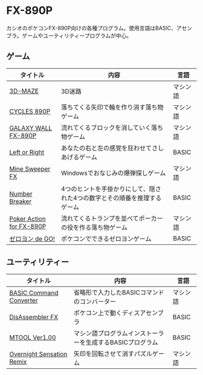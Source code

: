 # FX-890P

カシオのポケコンFX-890P向けの各種プログラム。使用言語はBASIC、アセンブラ。ゲームやユーティリティープログラムが中心。

## ゲーム

| タイトル | 内容 | 言語 |
| --- | --- | --- |
| [3D-MAZE](3d-maze/readme.md) | 3D迷路 | マシン語 |
| [CYCLES 890P](cycles-890p/readme.md) | 落ちてくる矢印で輪を作り消す落ち物ゲーム | マシン語 |
| [GALAXY WALL FX-890P](galaxy-wall-fx-890p/readme.md) | 流れてくるブロックを消していく落ち物ゲーム | マシン語 |
| [Left or Right](left-or-right/readme.md) | あなたの右と左の感覚を狂わせてさしあげるゲーム | BASIC |
| [Mine Sweeper FX](mine-sweeper-fx/readme.md) | Windowsでおなじみの爆弾探しゲーム | マシン語 |
| [Number Breaker](number-breaker/readme.md) | 4つのヒントを手掛かりにして、隠された4つの数字とその順番を推理するゲーム | BASIC |
| [Poker Action for FX-890P](poker-action/readme.md) | 流れてくるトランプを並べてポーカーの役を作る落ち物ゲーム | マシン語 |
| [ゼロヨン de GO!](zero-yon-de-go/readme.md) | ポケコンでできるゼロヨンゲーム | BASIC |

## ユーティリティー

| タイトル | 内容 | 言語 |
| --- | --- | --- |
| [BASIC Command Converter](basic-command-converter/readme.md) | 省略形で入力したBASICコマンドのコンバーター | マシン語 |
| [DisAssembler FX](disassembler-fx/readme.md) | ポケコン上で動くディスアセンブラ | BASIC |
| [MTOOL Ver1.00](mtool100/readme.md) | マシン語プログラムインストーラーを生成するBASICプログラム | BASIC |
| [Overnight Sensation Remix](overnight-sensation-remix/readme.md) | 矢印を回転させて消すパズルゲーム | マシン語 |
